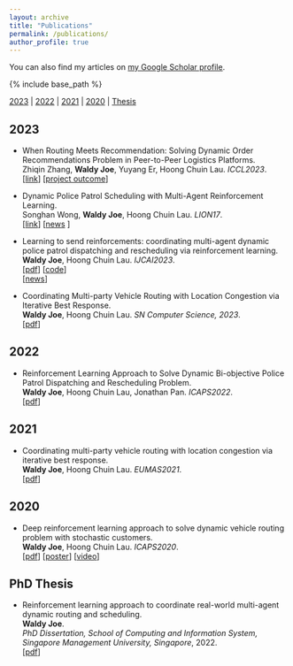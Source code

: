 ```yaml
---
layout: archive
title: "Publications"
permalink: /publications/
author_profile: true
---
```


You can also find my articles on 
<a href="https://scholar.google.com/citations?user=RGZhfxYAAAAJ&hl=en&inst=14102473421921925766">my Google Scholar profile</a>.

{% include base_path %}

[2023](#year2023) | [2022](#year2022) | [2021](#year2021) | [2020](#year2020) | [Thesis](#thesis)

## <a name="year2023"></a> 2023  
* When Routing Meets Recommendation: Solving Dynamic Order Recommendations Problem in Peer-to-Peer Logistics Platforms.     
    Zhiqin Zhang, **Waldy Joe**, Yuyang Er, Hoong Chuin Lau. <i>ICCL2023</i>.     
    [[link](https://link.springer.com/chapter/10.1007/978-3-031-43612-3_2)]
    [[project outcome](https://aisingapore.org/tech-offers/ai-based-dynamic-route-optimization-and-driver-job-recommendation-tool/)]

* Dynamic Police Patrol Scheduling with Multi-Agent Reinforcement Learning.     
    Songhan Wong, **Waldy Joe**, Hoong Chuin Lau. <i>LION17</i>.     
    [[link](https://link.springer.com/chapter/10.1007/978-3-031-44505-7_38)]
    [[news](https://computing.smu.edu.sg/news/2023/jul/17/smu-mitb-student-presents-groundbreaking-research-police-patrol-scheduling-lion17) ]

* Learning to send reinforcements: coordinating multi-agent dynamic police patrol dispatching and rescheduling via reinforcement learning.      
    **Waldy Joe**, Hoong Chuin Lau. <i>IJCAI2023</i>.              
    [[pdf](https://www.ijcai.org/proceedings/2023/0018.pdf)]
    [[code](https://github.com/waldyjoe/MADPRP)]    
    [[news](https://medium.com/@aminerscholar_39923/ijcai-2023%E4%B8%A8a-collection-of-papers-on-reinforcement-learning-744906679984)]

* Coordinating Multi-party Vehicle Routing with Location Congestion via Iterative Best Response.      
    **Waldy Joe**, Hoong Chuin Lau. <i>SN Computer Science, 2023</i>.    
    [[pdf](https://waldyjoe.github.io/files/Waldy_SNCompSci2023.pdf)]      

## <a name="year2022"></a> 2022  

* Reinforcement Learning Approach to Solve Dynamic Bi-objective Police Patrol Dispatching and Rescheduling Problem.   
    **Waldy Joe**, Hoong Chuin Lau, Jonathan Pan. <i>ICAPS2022</i>.    
    [[pdf](https://ojs.aaai.org/index.php/ICAPS/article/download/19831/19590)]

## <a name="year2021"></a> 2021  

* Coordinating multi-party vehicle routing with location congestion via iterative best response.   
    **Waldy Joe**, Hoong Chuin Lau. <i>EUMAS2021</i>.     
    [[pdf](https://ink.library.smu.edu.sg/cgi/viewcontent.cgi?article=7026&context=sis_research)]

## <a name="year2020"></a> 2020  

* Deep reinforcement learning approach to solve dynamic vehicle routing problem with stochastic customers.   
    **Waldy Joe**, Hoong Chuin Lau. <i>ICAPS2020</i>.      
    [[pdf](https://waldyjoe.github.io/files/Waldy_ICAPS2020.pdf)]
    [[poster](https://icaps20.icaps-conference.org/posters/poster16.pdf)]
    [[video](https://www.youtube.com/watch?v=T2Y2iCB_qI4)]


## <a name="thesis"></a> PhD Thesis
* Reinforcement learning approach to coordinate real-world multi-agent dynamic routing and scheduling.         
    **Waldy Joe**.      
    <i>PhD Dissertation, School of Computing and Information System, Singapore Management University, Singapore</i>, 2022.                           
    [[pdf](https://waldyjoe.github.io/publications/Waldy_Dissertation.pdf)]

